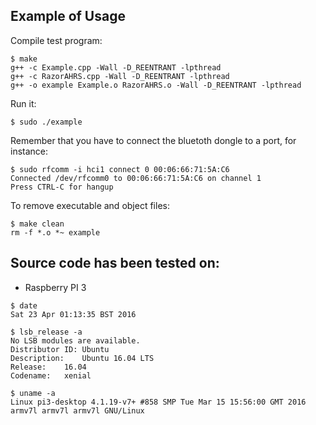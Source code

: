 

Example of Usage
--

Compile test program:	
```
$ make
g++ -c Example.cpp -Wall -D_REENTRANT -lpthread
g++ -c RazorAHRS.cpp -Wall -D_REENTRANT -lpthread
g++ -o example Example.o RazorAHRS.o -Wall -D_REENTRANT -lpthread
```

Run it:
```
$ sudo ./example
```

Remember that you have to connect the bluetoth dongle to a port, for instance:
```
$ sudo rfcomm -i hci1 connect 0 00:06:66:71:5A:C6
Connected /dev/rfcomm0 to 00:06:66:71:5A:C6 on channel 1
Press CTRL-C for hangup
```

To remove executable and object files:
```
$ make clean
rm -f *.o *~ example
```


Source code has been tested on:
--
* Raspberry PI 3
```
$ date
Sat 23 Apr 01:13:35 BST 2016

$ lsb_release -a
No LSB modules are available.
Distributor ID:	Ubuntu
Description:	Ubuntu 16.04 LTS
Release:	16.04
Codename:	xenial

$ uname -a
Linux pi3-desktop 4.1.19-v7+ #858 SMP Tue Mar 15 15:56:00 GMT 2016 armv7l armv7l armv7l GNU/Linux
```


